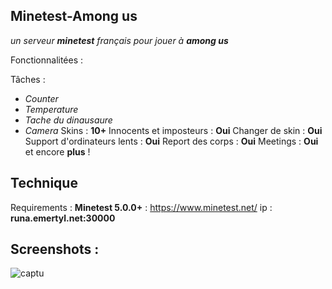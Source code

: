 ## **Minetest-Among us**

   *un serveur **minetest** français pour jouer à* ***among us***

Fonctionnalitées :

Tâches :

 - *Counter*
 - *Temperature*
 - *Tache du dinausaure*
 - *Camera*
Skins : **10+**
Innocents et imposteurs : **Oui**
Changer de skin : **Oui**
Support d'ordinateurs lents : **Oui**
Report des corps : **Oui**
Meetings : **Oui**
et encore **plus** !
## Technique
Requirements : **Minetest 5.0.0+** :  https://www.minetest.net/
ip : **runa.emertyl.net:30000**
## Screenshots :
![captu](https://cdn.discordapp.com/attachments/697436806358237186/822772738162556999/Capture_decran_de_2021-03-20_11-03-33.png)
